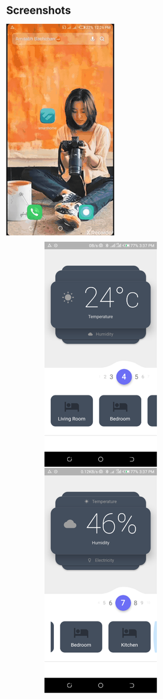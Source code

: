 # Screenshots
![App demo](/Screenshots/smarthome.gif)
<div align="center">
    <img src="/Screenshots/1.png" width="300px"</img> <nbsp><nbsp><nbsp><nbsp>
    <img src="/Screenshots/2.png" width="300px"</img>
</div>